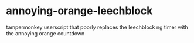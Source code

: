 # annoying-orange-leechblock
tampermonkey userscript that poorly replaces the leechblock ng timer with the annoying orange countdown
